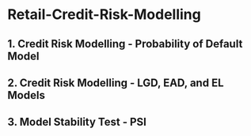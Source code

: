 # Retail-Credit-Risk-Modelling
## 1. Credit Risk Modelling - Probability of Default Model
## 2. Credit Risk Modelling - LGD, EAD, and EL Models
## 3. Model Stability Test - PSI
